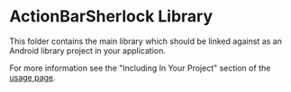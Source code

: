 ActionBarSherlock Library
=========================

This folder contains the main library which should be linked against as an
Android library project in your application.

For more information see the "Including In Your Project" section of the
[usage page][1].






 [1]: http://actionbarsherlock.com/usage.html
